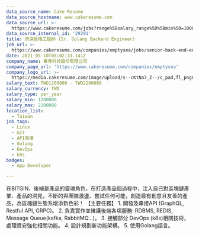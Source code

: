 ```yaml
---
data_source_name: Cake Resume
data_source_hostname: www.cakeresume.com
data_source_url: >-
  https://www.cakeresume.com/jobs?range%5Bsalary_range%5D%5Bmin%5D=1000000&refinementList%5Bprofession%5D%5B0%5D=tech_android-development&refinementList%5Bprofession%5D%5B1%5D=tech_ios-development
data_source_internal_id: '29291'
title: 資深後端工程師 (Sr. Golang Backend Engineer)
job_url: >-
  https://www.cakeresume.com/companies/emptysea/jobs/senior-back-end-engineer-619e16
date: 2021-05-10T08:02:33.141Z
company_name: 畢竟科技股份有限公司
company_page_url: 'https://www.cakeresume.com/companies/emptysea'
company_logo_url: >-
  https://media.cakeresume.com/image/upload/s--cKtNa7_Z--/c_pad,fl_png8,h_200,w_200/v1643361192/tcsszjcidx2hqnsprd0p.png
salary_text: TWD1200000 - TWD2200000
salary_currency: TWD
salary_type: per_year
salary_min: 1200000
salary_max: 2200000
location_list:
  - Taiwan
job_tags:
  - Linux
  - Git
  - API串接
  - Golang
  - DevOps
  - k8s
badges:
  - App Developer

---
```


在BITGIN，後端是產品的靈魂角色，在打造產品個過程中，注入自己對區塊鏈產業、產品的洞見，不斷的與團隊激盪、嘗試任何可能，創造最有創意且友善的產品，為區塊鏈生態系增添新色彩！ 【主要任務】 1. 開發及串接API (GraphQL, Restful API, GRPC)。 2. 負責實作並維護後端各項服務: RDBMS, REDIS, Message Queue(kafka, RabbitMQ...)。 3. 接觸部分 DevOps (k8s)相關技術，處理資安強化相關功能。 4. 設計規劃新功能架構。 5. 使用Golang語言。